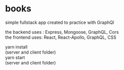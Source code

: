 # books

simple fullstack app created to practice with GraphQl<br>

the backend uses : Express, Mongoose, GraphQL, Cors<br>
the frontend uses: React, React-Apollo, GraphQL, CSS<br>

yarn install<br>
  (server and client folder)<br>
yarn start<br>
  (server and client folder)<br>
